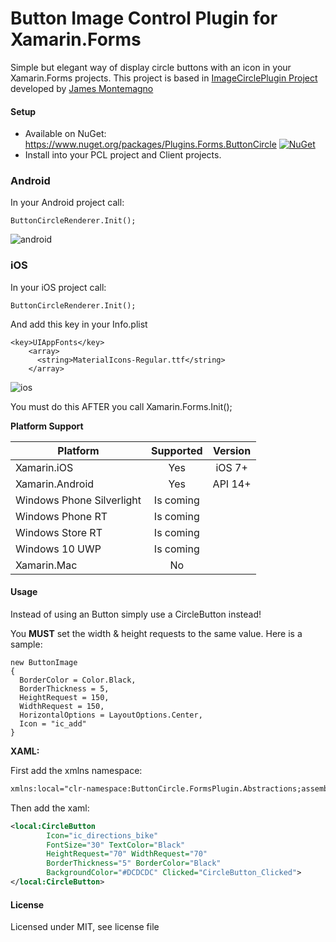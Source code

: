 # Button Image Control Plugin for Xamarin.Forms

Simple but elegant way of display circle buttons with an icon in your Xamarin.Forms projects. This project is based in [ImageCirclePlugin Project](https://github.com/jamesmontemagno/ImageCirclePlugin) developed by [James Montemagno](https://twitter.com/jamesmontemagno)

#### Setup
* Available on NuGet: https://www.nuget.org/packages/Plugins.Forms.ButtonCircle [![NuGet](https://img.shields.io/nuget/v/Plugins.Forms.ButtonCircle.svg?label=NuGet)](https://www.nuget.org/packages/Plugins.Forms.ButtonCircle/)
* Install into your PCL project and Client projects.

### Android

In your Android project call:

```
ButtonCircleRenderer.Init();
```
![android](http://l7c.us/descargas/images/android.png)


### iOS

In your iOS project call:

```
ButtonCircleRenderer.Init();
```

And add this key in your Info.plist

```
<key>UIAppFonts</key>
    <array>
      <string>MaterialIcons-Regular.ttf</string>
    </array>
```
![ios](http://l7c.us/descargas/images/ios.PNG)

You must do this AFTER you call Xamarin.Forms.Init();

**Platform Support**

|Platform|Supported|Version|
| ------------------- | :-----------: | :------------------: |
|Xamarin.iOS|Yes|iOS 7+|
|Xamarin.Android|Yes|API 14+|
|Windows Phone Silverlight|Is coming|
|Windows Phone RT|Is coming|
|Windows Store RT|Is coming|
|Windows 10 UWP|Is coming|
|Xamarin.Mac|No||

#### Usage
Instead of using an Button simply use a CircleButton instead!

You **MUST** set the width & height requests to the same value. Here is a sample:
```
new ButtonImage
{
  BorderColor = Color.Black,
  BorderThickness = 5,
  HeightRequest = 150,
  WidthRequest = 150,
  HorizontalOptions = LayoutOptions.Center,
  Icon = "ic_add"
}
```

**XAML:**

First add the xmlns namespace:
```xml
xmlns:local="clr-namespace:ButtonCircle.FormsPlugin.Abstractions;assembly=ButtonCircle.FormsPlugin.Abstractions"
```

Then add the xaml:

```xml
<local:CircleButton 
        Icon="ic_directions_bike" 
        FontSize="30" TextColor="Black" 
        HeightRequest="70" WidthRequest="70" 
        BorderThickness="5" BorderColor="Black" 
        BackgroundColor="#DCDCDC" Clicked="CircleButton_Clicked">
</local:CircleButton>
```

#### License
Licensed under MIT, see license file
